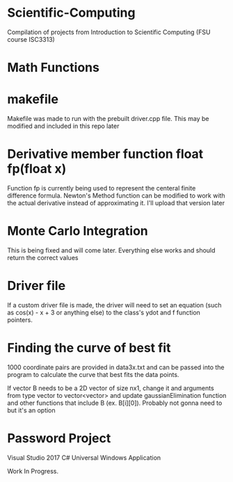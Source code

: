 # Scientific-Computing
Compilation of projects from Introduction to Scientific Computing (FSU course ISC3313)

# Math Functions

# makefile
Makefile was made to run with the prebuilt driver.cpp file. This may be modified and included in this repo later

# Derivative member function float fp(float x)
Function fp is currently being used to represent the centeral finite difference formula. Newton's Method function can be modified to work with the actual derivative instead of approximating it. I'll upload that version later

# Monte Carlo Integration 
This is being fixed and will come later. Everything else works and should return the correct values

# Driver file
If a custom driver file is made, the driver will need to set an equation (such as cos(x) - x + 3 or anything else) to the class's ydot and f function pointers.

# Finding the curve of best fit
1000 coordinate pairs are provided in data3x.txt and can be passed into the program to calculate the curve that best fits the data points.

If vector B needs to be a 2D vector of size nx1, change it and arguments from type vector<float> to vector<vector<float>> and update gaussianElimination function and other functions that include B (ex. B[i][0]). Probably not gonna need to but it's an option

# Password Project

Visual Studio 2017 C# Universal Windows Application

Work In Progress. 
